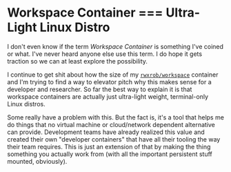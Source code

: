 # Workspace Container === Ultra-Light Linux Distro

I don't even know if the term *Workspace Container* is something I've
coined or what. I've never heard anyone else use this term. I do hope it
gets traction so we can at least explore the possibility.

I continue to get shit about how the size of my [`rwxrob/workspace`][ws]
container and I'm trying to find a way to elevator pitch why this makes
sense for a developer and researcher. So far the best way to explain it
is that workspace containers are actually just ultra-light weight,
terminal-only Linux distros.

Some really have a problem with this. But the fact is, it's a tool that
helps me do things that no virtual machine or cloud/network dependent
alternative can provide. Development teams have already realized this
value and created their own "developer containers" that have all their
tooling the way their team requires. This is just an extension of that
by making the thing something you actually work from (with all the
important persistent stuff mounted, obviously).

[ws]: <https://github.com/rwxrob/workspace>
